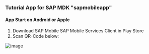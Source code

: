 ### Tutorial App for SAP MDK "sapmobileapp"

#### App Start on Android or Apple
1. Download SAP Mobile SAP Mobile Services Client in Play Store
2. Scan QR-Code below:

![image](https://user-images.githubusercontent.com/61655582/188310714-598690fa-3d2a-4cae-b821-6d57843b671c.png)
